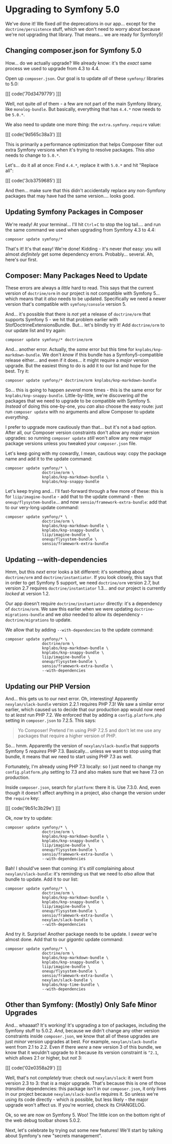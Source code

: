 # Upgrading to Symfony 5.0

We've done it! We fixed *all* the deprecations in our app... except for the
`doctrine/persistence` stuff, which we don't need to worry about because we're
not upgrading that library. That means... we are ready for Symfony5!

## Changing composer.json for Symfony 5.0

How... do we actually upgrade? We already know: it's the *exact* same process
we used to upgrade from 4.3 to 4.4.

Open up `composer.json`. Our goal is to update *all* of these `symfony/` libraries
to 5.0:

[[[ code('70d3479779') ]]]

Well, not quite *all* of them - a few are not part of the main Symfony
library, like `monolog-bundle`. But basically, everything that has `4.4.*` now
needs to be `5.0.*`.

We also need to update one more thing: the `extra.symfony.require` value:

[[[ code('9d565c38a3') ]]]

This is primarily a performance optimization that helps Composer filter out extra
Symfony versions when it's trying to resolve packages. This *also* needs to change
to `5.0.*`.

Let's... do it all at once: Find `4.4.*`, replace it with `5.0.*` and hit
"Replace all":

[[[ code('3cb3759685') ]]]

And then... make sure that this didn't accidentally replace any non-Symfony
packages that may have had the same version.... looks good.

## Updating Symfony Packages in Composer

We're ready! At your terminal... I'll hit `Ctrl`+`C` to stop the log tail....
and run the same command we used when upgrading from Symfony 4.3 to 4.4:

```terminal
composer update symfony/*
```

That's it! It's that easy! We're done! Kidding - it's never *that* easy: you will
almost *definitely* get some dependency errors. Probably... several. Ah, here's
our first.

## Composer: Many Packages Need to Update

These errors are always a *little* hard to read. This says that the current version
of `doctrine/orm` in our project is not compatible with Symfony 5... which means
that it *also* needs to be updated. Specifically we need a newer version
that's compatible with `symfony/console` version 5.

And... it's possible that there is *not* yet a release of `doctrine/orm` that
supports Symfony 5 - we hit that problem earlier with StofDoctrineExtensionsBundle.
But... let's blindly try it! Add `doctrine/orm` to our update list and try again:

```terminal-silent
composer update symfony/* doctrine/orm
```

And... another error. Actually, the *same* error but this time for
`knplabs/knp-markdown-bundle`. We don't *know* if this bundle has a
Symfony5-compatible release either... and even if it does... it might require a
*major* version upgrade. But the easiest thing to do is add it to our list and hope
for the best. Try it:

```terminal-silent
composer update symfony/* doctrine/orm knplabs/knp-markdown-bundle
```

So... this is going to happen *several* more times - this is the same error for
`knplabs/knp-snappy-bundle`. Little-by-little, we're discovering *all* the packages
that we need to upgrade to be compatible with Symfony 5. *Instead* of doing this
one-by-one, you *can* also choose the easy route: just run `composer update` with
no arguments and allow Composer to update *everything*.

I prefer to upgrade more cautiously than that... but it's not a bad option. After
all, our Composer version constraints don't allow any *major* version upgrades:
so running `composer update` *still* won't allow any new major package versions
unless you tweaked your `composer.json` file.

Let's keep going with my cowardly, I mean, cautious way: copy the package name and
add it to the update command:

```terminal-silent
composer update symfony/* \
                doctrine/orm \
                knplabs/knp-markdown-bundle \
                knplabs/knp-snappy-bundle
```

Let's keep trying and... I'll fast-forward through a few more of these: this is
for `liip/imagine-bundle` - add that to the update command - then
`oneup/flysystem-bundle`... and now `sensio/framework-extra-bundle`: add that to
our very-long update command:

```terminal-silent
composer update symfony/* \
                doctrine/orm \
                knplabs/knp-markdown-bundle \
                knplabs/knp-snappy-bundle \
                liip/imagine-bundle \
                oneup/flysystem-bundle \
                sensio/framework-extra-bundle
```

## Updating --with-dependencies

Hmm, but this *next* error looks a bit different: it's something about
`doctrine/orm` and `doctrine/instantiator`. If you look closely, this says that
in order to get Symfony 5 support, we need `doctrine/orm` version 2.7, but
version 2.7 requires `doctrine/instantiator` 1.3... and our project is currently
*locked* at version 1.2.

Our app doesn't require `doctrine/instantiator` directly: it's a dependency of
`doctrine/orm`. We saw this earlier when we were updating
`doctrine-migrations-bundle` and we *also* needed to allow its dependency -
`doctrine/migrations` to update.

We allow that by adding `--with-dependencies` to the update command:

```terminal-silent
composer update symfony/* \
                doctrine/orm \
                knplabs/knp-markdown-bundle \
                knplabs/knp-snappy-bundle \
                liip/imagine-bundle \
                oneup/flysystem-bundle \
                sensio/framework-extra-bundle \
                --with-dependencies
```

## Updating our PHP Version

And... this gets us to our next error. Oh, interesting! Apparently
`nexylan/slack-bundle` version 2.2.1 requires PHP 7.3! We saw a similar error
earlier, which caused us to decide that our production app would *now* need to
at *least* run PHP 7.2. We enforced that by adding a `config.platform.php` setting
in `composer.json` to 7.2.5. This says:

> Yo Composer! Pretend I'm using PHP 7.2.5 and don't let me use any packages
> that require a higher version of PHP.

So... hmm. Apparently the version of `nexylan/slack-bundle` that supports Symfony 5
*requires* PHP 7.3. Basically... unless we want to stop using that bundle, it
means that *we* need to start using PHP 7.3 as well.

Fortunately, I'm already using PHP 7.3 locally: so I just need to change my
`config.platform.php` setting to 7.3 and also makes sure that we have 7.3 on
production.

Inside `composer.json`, search for `platform`: there it is. Use 7.3.0. And,
even though it doesn't affect anything in a project, also change the version
under the `require` key:

[[[ code('9b51c3b29e') ]]]

Ok, *now* try to update:

```terminal-silent
composer update symfony/* \
                doctrine/orm \
                knplabs/knp-markdown-bundle \
                knplabs/knp-snappy-bundle \
                liip/imagine-bundle \
                oneup/flysystem-bundle \
                sensio/framework-extra-bundle \
                --with-dependencies
```

Bah! I should've seen that coming: it's *still* complaining about
`nexylan/slack-bundle`: it's reminding us that we need to *also* allow that bundle
to update. Add it to our list:

```terminal-silent
composer update symfony/* \
                doctrine/orm \
                knplabs/knp-markdown-bundle \
                knplabs/knp-snappy-bundle \
                liip/imagine-bundle \
                oneup/flysystem-bundle \
                sensio/framework-extra-bundle \
                nexylan/slack-bundle \
                --with-dependencies
```

And try it. Surprise! Another package needs to be update. I *swear* we're almost
done. Add that to our *gigantic* update command:

```terminal-silent
composer update symfony/* \
                doctrine/orm \
                knplabs/knp-markdown-bundle \
                knplabs/knp-snappy-bundle \
                liip/imagine-bundle \
                oneup/flysystem-bundle \
                sensio/framework-extra-bundle \
                nexylan/slack-bundle \
                knplabs/knp-time-bundle \
                --with-dependencies
```

## Other than Symfony: (Mostly) Only Safe Minor Upgrades

And... whaaaat? It's working! It's upgrading a *ton* of packages, including
the Symfony stuff to 5.0.2. *And*, because we didn't change any other version
constraints inside `composer.json`, we know that all of these upgrades are just
*minor* version upgrades at best. For example, `nexylan/slack-bundle` went from
2.1 to 2.2. Even if there *were* a new version 3 of this bundle, we know that it
wouldn't upgrade to it because its version constraint is `^2.1`, which allows
2.1 or higher, but *not* 3:

[[[ code('02e0358a29') ]]]

Well, that's not *completely* true: check out `nexylan/slack`: it went from
version 2.3 to 3: that *is* a major upgrade. That's because this is one of those
*transitive* dependencies: this package isn't in our `composer.json`, it only
lives in our project because `nexylan/slack-bundle` requires it. So unless we're
using its code directly - which *is* possible, but less likely - the major upgrade
won't affect us. If you're worried, check its CHANGELOG.

Ok, so we are now on Symfony 5. Woo! The little
icon on the bottom right of the web debug toolbar shows 5.0.2.

Next, let's celebrate by trying out some new features! We'll start by talking
about Symfony's new "secrets management".
